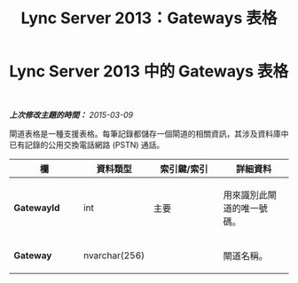 ﻿---
title: Lync Server 2013：Gateways 表格
TOCTitle: Gateways 表格
ms:assetid: a909daad-d137-45e0-b149-1de9f8e1e029
ms:mtpsurl: https://technet.microsoft.com/zh-tw/library/Gg412795(v=OCS.15)
ms:contentKeyID: 49291952
ms.date: 08/10/2015
mtps_version: v=OCS.15
ms.translationtype: HT
---

# Lync Server 2013 中的 Gateways 表格

 

_**上次修改主題的時間：** 2015-03-09_

閘道表格是一種支援表格。每筆記錄都儲存一個閘道的相關資訊，其涉及資料庫中已有記錄的公用交換電話網路 (PSTN) 通話。


<table>
<colgroup>
<col style="width: 25%" />
<col style="width: 25%" />
<col style="width: 25%" />
<col style="width: 25%" />
</colgroup>
<thead>
<tr class="header">
<th>欄</th>
<th>資料類型</th>
<th>索引鍵/索引</th>
<th>詳細資料</th>
</tr>
</thead>
<tbody>
<tr class="odd">
<td><p><strong>GatewayId</strong></p></td>
<td><p>int</p></td>
<td><p>主要</p></td>
<td><p>用來識別此閘道的唯一號碼。</p></td>
</tr>
<tr class="even">
<td><p><strong>Gateway</strong></p></td>
<td><p>nvarchar(256)</p></td>
<td><p> </p></td>
<td><p>閘道名稱。</p></td>
</tr>
</tbody>
</table>

